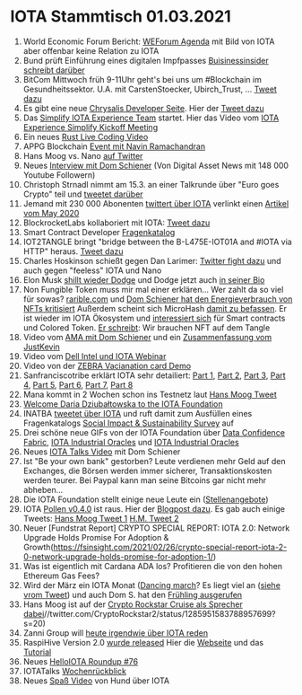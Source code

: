 # IOTA Stammtisch 01.03.2021
1. World Economic Forum Bericht: [WEForum Agenda](https://www.weforum.org/agenda/2021/02/origintrail-blockchain-covid-supplies-repository/) mit Bild von IOTA aber offenbar keine Relation zu IOTA 
2. Bund prüft Einführung eines digitalen Impfpasses [Buisinessinsider schreibt darüber](https://www.businessinsider.de/politik/deutschland/bund-prueft-einfuehrung-eines-digitalen-impfpasses-das-koennte-das-oeffentliche-leben-stark-veraendern-a/)
3. BitCom Mittwoch früh 9-11Uhr geht's bei uns um #Blockchain im Gesundheitssektor. U.A. mit CarstenStoecker, Ubirch_Trust, ... [Tweet dazu](https://twitter.com/bitkom_block/status/1363863406181285889)
4. Es gibt eine neue [Chrysalis Developer Seite](https://chrysalis.docs.iota.org/). Hier der [Tweet dazu](https://twitter.com/iota_dev/status/1363871502068817922?s=20) 
5. Das [Simplify IOTA Experience Team](https://twitter.com/antonionardella/status/1364193100143472640?s=20) startet. Hier das Video vom [IOTA Experience Simplify Kickoff Meeting](https://www.youtube.com/watch?v=7aOzT23CsqM&feature=youtu.be)
6. Ein neues [Rust Live Coding Video](https://www.youtube.com/watch?v=hJ78UlaKEn8&feature=youtu.be)
7. APPG Blockchain [Event mit Navin Ramachandran](https://twitter.com/appg_blockchain/status/1364225396317675533)
8. Hans Moog vs. Nano [auf Twitter](https://twitter.com/hus_qy/status/1364317003796865026?s=20)
9. Neues [Interview mit Dom Schiener](https://www.youtube.com/watch?v=4N3K72TKIws&feature=youtu.be) (Von Digital Asset News mit 148 000 Youtube Followern)
10. Christoph Strnadl nimmt am 15.3. an einer Talkrunde über "Euro goes Crypto" teil und [tweetet darüber](https://twitter.com/archimate/status/1364482164390309888?s=20)
11. Jemand mit 230 000 Abonenten [twittert über IOTA](https://twitter.com/Ronald_vanLoon/status/1364492451117998080?s=20) verlinkt einen [Artikel vom May 2020](https://iiot-world.com/connected-industry/enabling-manufacturing-using-iota-a-possible-approach-post-covid-19-paradigm/)
12. BlockrocketLabs kollaboriert mit IOTA: [Tweet dazu](https://twitter.com/blockrocketlabs/status/1364521658833272836?s=20)
13. Smart Contract Developer [Fragenkatalog](https://twitter.com/antonionardella/status/1364587475394510848?s=20)
14. IOT2TANGLE bringt "bridge between the B-L475E-IOT01A and #IOTA via HTTP" heraus. [Tweet dazu](https://twitter.com/iot2tangle/status/1364582474014154754?s=19)
15. Charles Hoskinson schießt gegen Dan Larimer: [Twitter fight dazu](https://twitter.com/IOHK_Charles/status/1364362197879562240?s=19) und auch gegen "feeless" IOTA und Nano 
16. Elon Musk [shillt wieder Dodge](https://twitter.com/elonmusk/status/1364560733472579591?s=19) und Dodge jetzt auch [in seiner Bio](https://twitter.com/elonmusk)
17. Non Fungible Token muss mir mal einer erklären... Wer zahlt da so viel für sowas? [rarible.com](https://app.rarible.com/doji?tab=collectibles) und [Dom Schiener hat den Energieverbrauch von NFTs kritisiert](https://twitter.com/DomSchiener/status/1366050962662699014?s=20) Außerdem scheint sich MicroHash [damit zu befassen](https://twitter.com/micro_hash/status/1365385818987237383?s=20). Er ist wieder im IOTA Ökosystem und [interessiert sich](https://twitter.com/micro_hash/status/1365014278114336784?s=20) für Smart contracts und Colored Token. [Er schreibt](https://twitter.com/micro_hash/status/1366105452942139400?s=20): Wir brauchen NFT auf dem Tangle
18. Video vom [AMA mit Dom Schiener](https://www.youtube.com/watch?v=UvISKlRPNc4) und ein [Zusammenfassung vom JustKevin](https://twitter.com/MudKevin/status/1364684978215219200?s=20)
19. Video vom [Dell Intel und IOTA Webinar](https://www.youtube.com/watch?v=_qt8AL6GuuE&feature=youtu.be)
20. Video von der [ZEBRA Vacianation card Demo](https://www.youtube.com/watch?v=Ivv1JArtHvM&feature=youtu.be)
21. Sanfranciscotribe erklärt IOTA sehr detailiert: [Part 1](https://sanfranciscotribe.com/Home/iota-tip-selection-series-part-1/), [Part 2](https://sanfranciscotribe.com/Home/scaling-the-iota-network/), [Part 3](https://sanfranciscotribe.com/Home/untangling-iota-tip-selection-part-3-combating-lazy-tip/), [Part 4](https://sanfranciscotribe.com/Home/untangling-iota-part-4-transaction-approval-process-do-you-approve/), [Part 5](https://sanfranciscotribe.com/Home/the-world-of-cryptocurrencies-part-5-what-is-iota/), [Part 6](https://sanfranciscotribe.com/Home/removing-the-coordinator/), [Part 7](https://sanfranciscotribe.com/Home/untangling-iota-spam-protection-and-rate-control-series-part-7/), [Part 8](https://sanfranciscotribe.com/Home/)
22. Mana kommt in 2 Wochen schon ins Testnetz laut [Hans Moog Tweet](https://twitter.com/hus_qy/status/1364605123402547203?s=20)
23. [Welcome Daria Dziubałtowska to the IOTA Foundation](https://blog.iota.org/welcome-daria-to-the-iota-foundation/)
24. INATBA [tweetet über IOTA](https://twitter.com/INATBA_org/status/1364937132092047361?s=20) und ruft damit zum Ausfüllen eines Fragenkatalogs [Social Impact & Sustainability Survey](https://www.surveymonkey.com/r/siswg) auf
25. Drei schöne neue GIFs von der IOTA Foundation über [Data Confidence Fabric](https://twitter.com/iota/status/1364623145949421569?s=20), [IOTA Industrial Oracles](https://twitter.com/iota/status/1364903252890902532?s=19) und [IOTA Industrial Oracles](https://twitter.com/iota/status/1364903252890902532?s=20)
26. Neues [IOTA Talks Video](https://www.youtube.com/watch?v=bubGYomQt5Q&feature=youtu.be) mit Dom Schiener
27. Ist "Be your own bank" gestorben? Leute verdienen mehr Geld auf den Exchanges, die Börsen werden immer sicherer, Transaktionskosten werden teurer. Bei Paypal kann man seine Bitcoins gar nicht mehr abheben...
28. Die IOTA Foundation stellt einige neue Leute ein ([Stellenangebote](https://iota.bamboohr.com/jobs/?source=bamboohr))
29. IOTA [Pollen v0.4.0](https://github.com/iotaledger/goshimmer/releases/tag/v0.4.0) ist raus. Hier der [Blogpost dazu](https://blog.iota.org/pollen-testnet-v0-4-0-release-notes/). Es gab auch einige Tweets: [ Hans Moog Tweet 1](https://twitter.com/hus_qy/status/1365416051568242693?s=20) [H.M. Tweet 2](https://twitter.com/hus_qy/status/1366139678856986631?s=20)
30. Neuer [Fundstrat Report] CRYPTO SPECIAL REPORT: IOTA 2.0: Network Upgrade Holds Promise For Adoption & Growth(https://fsinsight.com/2021/02/26/crypto-special-report-iota-2-0-network-upgrade-holds-promise-for-adoption-1/)
31. Was ist eigentlich mit Cardana ADA los? Profitieren die von den hohen Ethereum Gas Fees?
32. Wird der März ein IOTA Monat ([Dancing march](https://twitter.com/Vrom14286662/status/1366266826422951937?s=20)? Es liegt viel an ([siehe vrom Tweet](https://twitter.com/Vrom14286662/status/1366115274215329805?s=20)) und auch Dom S. hat den [Frühling ausgerufen](https://twitter.com/DomSchiener/status/1365303126799056902?s=20)
33. Hans Moog ist auf der [Crypto Rockstar Cruise als Sprecher dabei](https:)//twitter.com/CryptoRockstar2/status/1285951583788957699?s=20)
34. Zanni Group will [heute irgendwie über IOTA reden](https://twitter.com/GroupZanni/status/1366067106987524102?s=20)
35. RaspiHive Version 2.0 [wurde released](https://twitter.com/p_iota/status/1366093234032828418?s=20) Hier die [Webseite](https://raspihive.org/#/) und das [Tutorial](https://raspihive.org/#/)
36. Neues [HelloIOTA Roundup #76](https://www.youtube.com/watch?v=WGC3nLC70MU&feature=youtu.be)
37. IOTATalks [Wochenrückblick](https://www.iota-talk.com/index.php?article-amp/77-wochenr%C3%BCckblick-vom-21-bis-27-februar-2021/&article%2F77-wochenr%C3%BCckblick-vom-21-bis-27-februar-2021%2F=&__twitter_impression=true)
38. Neues [Spaß Video](https://www.youtube.com/watch?v=h-DbC5bqdfo&feature=youtu.be) von Hund über IOTA
